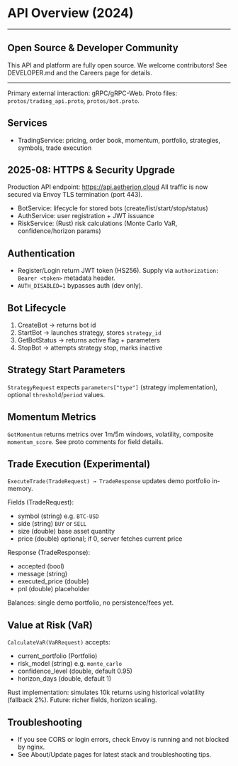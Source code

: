 # API Overview (2024)

---
## Open Source & Developer Community

This API and platform are fully open source. We welcome contributors! See DEVELOPER.md and the Careers page for details.

---

Primary external interaction: gRPC/gRPC-Web. Proto files: `protos/trading_api.proto`, `protos/bot.proto`.

## Services

- TradingService: pricing, order book, momentum, portfolio, strategies, symbols, trade execution
## 2025-08: HTTPS & Security Upgrade

Production API endpoint: https://api.aetherion.cloud
All traffic is now secured via Envoy TLS termination (port 443).
- BotService: lifecycle for stored bots (create/list/start/stop/status)
- AuthService: user registration + JWT issuance
- RiskService: (Rust) risk calculations (Monte Carlo VaR, confidence/horizon params)

## Authentication

- Register/Login return JWT token (HS256). Supply via `authorization: Bearer <token>` metadata header.
- `AUTH_DISABLED=1` bypasses auth (dev only).

## Bot Lifecycle

1. CreateBot → returns bot id
2. StartBot → launches strategy, stores `strategy_id`
3. GetBotStatus → returns active flag + parameters
4. StopBot → attempts strategy stop, marks inactive

## Strategy Start Parameters

`StrategyRequest` expects `parameters["type"]` (strategy implementation), optional `threshold`/`period` values.

## Momentum Metrics

`GetMomentum` returns metrics over 1m/5m windows, volatility, composite `momentum_score`.
See proto comments for field details.

## Trade Execution (Experimental)

`ExecuteTrade(TradeRequest) → TradeResponse` updates demo portfolio in-memory.

Fields (TradeRequest):

- symbol (string) e.g. `BTC-USD`
- side (string) `BUY` or `SELL`
- size (double) base asset quantity
- price (double) optional; if 0, server fetches current price

Response (TradeResponse):

- accepted (bool)
- message (string)
- executed_price (double)
- pnl (double) placeholder

Balances: single demo portfolio, no persistence/fees yet.

## Value at Risk (VaR)

`CalculateVaR(VaRRequest)` accepts:

- current_portfolio (Portfolio)
- risk_model (string) e.g. `monte_carlo`
- confidence_level (double, default 0.95)
- horizon_days (double, default 1)

Rust implementation: simulates 10k returns using historical volatility (fallback 2%). Future: richer fields, horizon scaling.

## Troubleshooting

- If you see CORS or login errors, check Envoy is running and not blocked by nginx.
- See About/Update pages for latest stack and troubleshooting tips.
